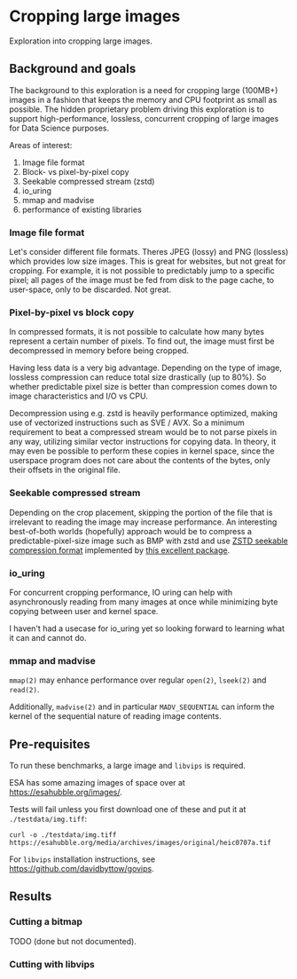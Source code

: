 # Cropping large images

Exploration into cropping large images.

## Background and goals

The background to this exploration is a need for cropping large (100MB+) images in a fashion that keeps the memory and CPU footprint as small as possible. The hidden proprietary problem driving this exploration is to support high-performance, lossless, concurrent cropping of large images for Data Science purposes.

Areas of interest:

1. Image file format
2. Block- vs pixel-by-pixel copy
3. Seekable compressed stream (zstd)
4. io_uring
5. mmap and madvise
6. performance of existing libraries

### Image file format 

Let's consider different file formats. Theres JPEG (lossy) and PNG (lossless) which provides low size images. This is great for websites, but not great for cropping. For example, it is not possible to predictably jump to a specific pixel; all pages of the image must be fed from disk to the page cache, to user-space, only to be discarded. Not great.

### Pixel-by-pixel vs block copy

In compressed formats, it is not possible to calculate how many bytes represent a certain number of pixels. To find out, the image must first be decompressed in memory before being cropped.

Having less data is a very big advantage. Depending on the type of image, lossless compression can reduce total size drastically (up to 80%). So whether predictable pixel size is better than compression comes down to image characteristics and I/O vs CPU.

Decompression using e.g. zstd is heavily performance optimized, making use of vectorized instructions such as SVE / AVX. So a minimum requirement to beat a compressed stream would be to not parse pixels in any way, utilizing similar vector instructions for copying data. In theory, it may even be possible to perform these copies in kernel space, since the userspace program does not care about the contents of the bytes, only their offsets in the original file.

### Seekable compressed stream

Depending on the crop placement, skipping the portion of the file that is irrelevant to reading the image may increase performance. An interesting best-of-both worlds (hopefully) approach would be to compress a predictable-pixel-size image such as BMP with zstd and use [ZSTD seekable compression format](https://github.com/facebook/zstd/blob/dev/contrib/seekable_format/zstd_seekable_compression_format.md) implemented by [this excellent package](https://github.com/SaveTheRbtz/zstd-seekable-format-go).

### io_uring

For concurrent cropping performance, IO uring can help with asynchronously reading from many images at once while minimizing byte copying between user and kernel space.

I haven't had a usecase for io_uring yet so looking forward to learning what it can and cannot do.

### mmap and madvise

`mmap(2)` may enhance performance over regular `open(2)`, `lseek(2)` and `read(2)`.

Additionally, `madvise(2)` and in particular `MADV_SEQUENTIAL` can inform the kernel of the sequential nature of reading image contents.

## Pre-requisites

To run these benchmarks, a large image and `libvips` is required.

ESA has some amazing images of space over at <https://esahubble.org/images/>.

Tests will fail unless you first download one of these and put it at `./testdata/img.tiff`:

```shell
curl -o ./testdata/img.tiff https://esahubble.org/media/archives/images/original/heic0707a.tif
```

For `libvips` installation instructions, see <https://github.com/davidbyttow/govips>.

## Results

### Cutting a bitmap

TODO (done but not documented).

### Cutting with libvips


